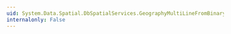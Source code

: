 ```yaml
---
uid: System.Data.Spatial.DbSpatialServices.GeographyMultiLineFromBinary(System.Byte[],System.Int32)
internalonly: False
---
```

